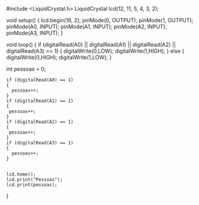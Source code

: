 #include <LiquidCrystal.h>
LiquidCrystal lcd(12, 11, 5, 4, 3, 2);

 
void setup() {
 lcd.begin(16, 2); 
  pinMode(0, OUTPUT);
  pinMode(1, OUTPUT);
  pinMode(A0, INPUT);
  pinMode(A1, INPUT);
  pinMode(A2, INPUT);
  pinMode(A3, INPUT);
}
  
  void loop() {
    if (digitalRead(A0) || digitalRead(A1) || digitalRead(A2) || digitalRead(A3) == 1)
    {
      digitalWrite(0,LOW);
      digitalWrite(1,HIGH);
    }
    else 
    {
      digitalWrite(0,HIGH);
      digitalWrite(1,LOW);
    }
    
   int pessoas = 0;
    
    if (digitalRead(A0) == 1)
    {
      pessoas++;
    }
    if (digitalRead(A1) == 1)
    {
     pessoas++;
    }
    if (digitalRead(A2) == 1)
    {
     pessoas++;
    }
    if (digitalRead(A3) == 1)
    {
      pessoas++;
    }
    
   
    lcd.home();
    lcd.print("Pessoas");
    lcd.print(pessoas);
    
  }
